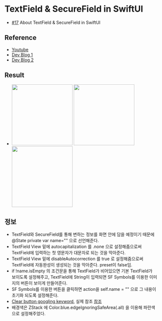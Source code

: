 # TextField & SecureField in SwiftUI
- [#17](https://www.youtube.com/watch?v=l0X4j_yMT9U&list=PLgOlaPUIbynqyJHiTEv7CFaXd8g5jtogT) About TextField &amp; SecureField in SwiftUI


## Reference
- [Youtube](https://www.youtube.com/watch?v=l0X4j_yMT9U&list=PLgOlaPUIbynqyJHiTEv7CFaXd8g5jtogT)
- [Dev Blog 1](https://seons-dev.tistory.com/5)
- [Dev Blog 2](https://seons-dev.tistory.com/4?category=855551)

## Result
- <img src = "https://user-images.githubusercontent.com/83416999/119268907-fb44b180-bc2f-11eb-8225-3240908ae9d0.png" width="200rem"> <img src="https://user-images.githubusercontent.com/83416999/119268909-fc75de80-bc2f-11eb-99f2-cc9496061246.png" width="200rem"> <img src="https://user-images.githubusercontent.com/83416999/119268910-fda70b80-bc2f-11eb-8041-8189d51aeead.png" width="200rem">


## 정보
 - TextField와 SecureField를 통해 변하는 정보를 화면 안에 담을 예정이기 때문에 @State private var name="" 으로 선언해준다.
 - TextField View 밑에 autocapitalization 를 .none 으로 설정해줌으로써 TextField에 입력하는 첫 영문자가 대문자로 되는 것을 막아준다.
 - TextField View 밑에 disableAutocorrection 를 true 로 설정해줌으로써 TextField에 자동완성이 생성되는 것을 막아준다. preset이 false임.
 - if !name.isEmpty 의 조건문을 통해 TextField가 비어있으면 기본 TextField가 보이도록 설정해주고, TextField에 String이 입력되면 SF Symbols를 이용한 이미지의 버튼이 보이게 만들어준다.
 - SF Symbols를 이용한 버튼을 클릭하면 action을 self.name = "" 으로 그 내용이 초기화 되도록 설정해준다.
 - [Clear button googling keyword](https://www.google.com/search?q=swiftui+textfield+clear+button), 실제 참조 [참조](https://stackoverflow.com/questions/58200555/swiftui-add-clearbutton-to-textfield)
 - 배경색은 ZStack 에 Color.blue.edgeIgnoringSafeArea(.all) 을 이용해 파란색으로 설정해주었다.  
